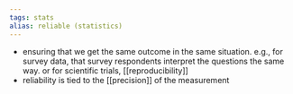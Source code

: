```yaml
---
tags: stats
alias: reliable (statistics)
---
```


- ensuring that we get the same outcome in the same situation. e.g., for survey data, that survey respondents interpret the questions the same way. or for scientific trials, [[reproducibility]]
- reliability is tied to the [[precision]] of the measurement